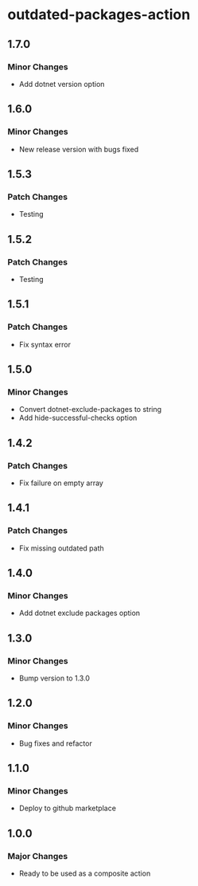 # outdated-packages-action

## 1.7.0

### Minor Changes

- Add dotnet version option

## 1.6.0

### Minor Changes

- New release version with bugs fixed

## 1.5.3

### Patch Changes

- Testing

## 1.5.2

### Patch Changes

- Testing

## 1.5.1

### Patch Changes

- Fix syntax error

## 1.5.0

### Minor Changes

- Convert dotnet-exclude-packages to string
- Add hide-successful-checks option

## 1.4.2

### Patch Changes

- Fix failure on empty array

## 1.4.1

### Patch Changes

- Fix missing outdated path

## 1.4.0

### Minor Changes

- Add dotnet exclude packages option

## 1.3.0

### Minor Changes

- Bump version to 1.3.0

## 1.2.0

### Minor Changes

- Bug fixes and refactor

## 1.1.0

### Minor Changes

- Deploy to github marketplace

## 1.0.0

### Major Changes

- Ready to be used as a composite action